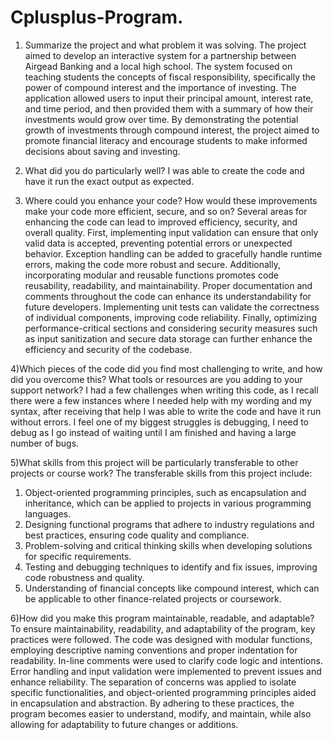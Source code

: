 # Cplusplus-Program.

1) Summarize the project and what problem it was solving.
   The project aimed to develop an interactive system for a partnership between Airgead Banking and a local high school. The system focused on teaching students the concepts of fiscal responsibility, specifically the power of compound interest and the importance of investing. The application allowed users to input their principal amount, interest rate, and time period, and then provided them with a summary of how their investments would grow over time. By demonstrating the potential growth of investments through compound interest, the project aimed to promote financial literacy and encourage students to make informed decisions about saving and investing.
   
2) What did you do particularly well?
  I was able to create the code and have it run the exact output as expected. 
  
3) Where could you enhance your code? How would these improvements make your code more efficient, secure, and so on?
   Several areas for enhancing the code can lead to improved efficiency, security, and overall quality. First, implementing input validation can ensure that only valid data is accepted, preventing potential errors or unexpected behavior. Exception handling can be added to gracefully handle runtime errors, making the code more robust and secure. Additionally, incorporating modular and reusable functions promotes code reusability, readability, and maintainability. Proper documentation and comments throughout the code can enhance its understandability for future developers. Implementing unit tests can validate the correctness of individual components, improving code reliability. Finally, optimizing performance-critical sections and considering security measures such as input sanitization and secure data storage can further enhance the efficiency and security of the codebase.
     
4)Which pieces of the code did you find most challenging to write, and how did you overcome this? What tools or resources are you adding to your support network?
  I had a few challenges when writing this code, as I recall there were a few instances where I needed help with my wording and my syntax, after receiving that help I was able to write the code and have it run without errors. I feel one of my biggest struggles is debugging, I need to debug as I go instead of waiting until I am finished and having a large number of bugs. 

5)What skills from this project will be particularly transferable to other projects or course work?
  The transferable skills from this project include:
1. Object-oriented programming principles, such as encapsulation and inheritance, which can be applied to projects in various programming languages.
2. Designing functional programs that adhere to industry regulations and best practices, ensuring code quality and compliance.
3. Problem-solving and critical thinking skills when developing solutions for specific requirements.
4. Testing and debugging techniques to identify and fix issues, improving code robustness and quality.
5. Understanding of financial concepts like compound interest, which can be applicable to other finance-related projects or coursework.

6)How did you make this program maintainable, readable, and adaptable?
  To ensure maintainability, readability, and adaptability of the program, key practices were followed. The code was designed with modular functions, employing descriptive naming conventions and proper indentation for readability. In-line comments were used to clarify code logic and intentions. Error handling and input validation were implemented to prevent issues and enhance reliability. The separation of concerns was applied to isolate specific functionalities, and object-oriented programming principles aided in encapsulation and abstraction. By adhering to these practices, the program becomes easier to understand, modify, and maintain, while also allowing for adaptability to future changes or additions.






